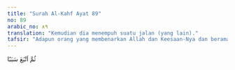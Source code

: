 ```yaml
---
title: "Surah Al-Kahf Ayat 89"
no: 89
arabic_no: ٨٩
translation: "Kemudian dia menempuh suatu jalan (yang lain)."
tafsir: "Adapun orang yang membenarkan Allah dan Keesaan-Nya dan beramal saleh, maka baginya disediakan pahala yang terbaik sebagai balasan atas segala kebijaksanaannya yang telah diperbuatnya selama dia hidup di dunia, dan akan kamu titahkan kepadanya di dunia perintah-perintah yang mudah dikerjakannya yaitu beberapa amalan yang dapat mendekatkan dirinya kepada Allah seperti salat, zakat, jihad dan sebagainya."
---
```

ثُمَّ اَتْبَعَ سَبَبًا 
